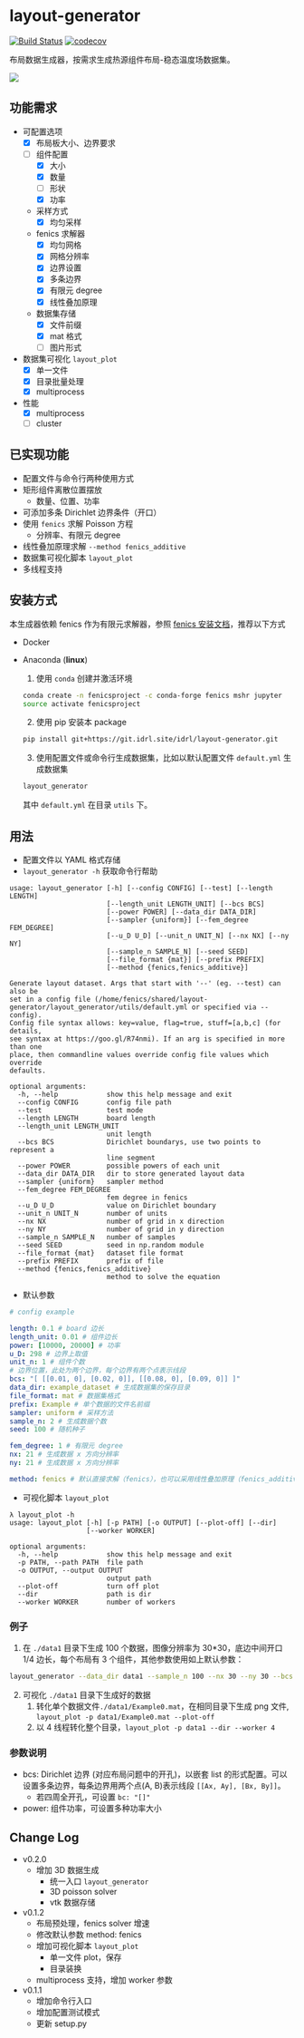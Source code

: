 # layout-generator

[![Build Status](https://www.travis-ci.org/zweien/layout-generator.svg?branch=master)](https://www.travis-ci.org/zweien/layout-generator)
[![codecov](https://codecov.io/gh/zweien/layout-generator/branch/master/graph/badge.svg)](https://codecov.io/gh/zweien/layout-generator)

布局数据生成器，按需求生成热源组件布局-稳态温度场数据集。

![](https://i.bmp.ovh/imgs/2020/03/47d860f83ed75a99.png)

## 功能需求

- 可配置选项
  - [x] 布局板大小、边界要求
  - [ ] 组件配置
    - [x] 大小
    - [x] 数量
    - [ ] 形状
    - [x] 功率
  - 采样方式
    - [x] 均匀采样
  - fenics 求解器
    - [x] 均匀网格
    - [x] 网格分辨率
    - [x] 边界设置
    - [x] 多条边界
    - [x] 有限元 degree
    - [x] 线性叠加原理
  - 数据集存储
    - [x] 文件前缀
    - [x] mat 格式
    - [ ] 图片形式
- 数据集可视化 `layout_plot`
  - [x] 单一文件
  - [x] 目录批量处理
  - [x] multiprocess
- 性能
  - [x] multiprocess
  - [ ] cluster

## 已实现功能

- 配置文件与命令行两种使用方式
- 矩形组件离散位置摆放
  - 数量、位置、功率
- 可添加多条 Dirichlet 边界条件（开口）
- 使用 `fenics` 求解 Poisson 方程
  - 分辨率、有限元 degree
- 线性叠加原理求解 `--method fenics_additive`
- 数据集可视化脚本 `layout_plot`
- 多线程支持

## 安装方式

本生成器依赖 fenics 作为有限元求解器，参照 [fenics 安装文档](https://fenicsproject.org/download/)，推荐以下方式

- Docker
- Anaconda (**linux**)

  1. 使用 `conda` 创建并激活环境

  ```bash
  conda create -n fenicsproject -c conda-forge fenics mshr jupyter
  source activate fenicsproject
  ```

  2. 使用 pip 安装本 package

  ```bash
  pip install git+https://git.idrl.site/idrl/layout-generator.git
  ```

  3. 使用配置文件或命令行生成数据集，比如以默认配置文件 `default.yml` 生成数据集

  ```bash
  layout_generator
  ```

  其中 `default.yml` 在目录 `utils` 下。

## 用法

- 配置文件以 YAML 格式存储
- `layout_generator -h` 获取命令行帮助

```
usage: layout_generator [-h] [--config CONFIG] [--test] [--length LENGTH]
                        [--length_unit LENGTH_UNIT] [--bcs BCS]
                        [--power POWER] [--data_dir DATA_DIR]
                        [--sampler {uniform}] [--fem_degree FEM_DEGREE]
                        [--u_D U_D] [--unit_n UNIT_N] [--nx NX] [--ny NY]
                        [--sample_n SAMPLE_N] [--seed SEED]
                        [--file_format {mat}] [--prefix PREFIX]
                        [--method {fenics,fenics_additive}]

Generate layout dataset. Args that start with '--' (eg. --test) can also be
set in a config file (/home/fenics/shared/layout-
generator/layout_generator/utils/default.yml or specified via --config).
Config file syntax allows: key=value, flag=true, stuff=[a,b,c] (for details,
see syntax at https://goo.gl/R74nmi). If an arg is specified in more than one
place, then commandline values override config file values which override
defaults.

optional arguments:
  -h, --help            show this help message and exit
  --config CONFIG       config file path
  --test                test mode
  --length LENGTH       board length
  --length_unit LENGTH_UNIT
                        unit length
  --bcs BCS             Dirichlet boundarys, use two points to represent a
                        line segment
  --power POWER         possible powers of each unit
  --data_dir DATA_DIR   dir to store generated layout data
  --sampler {uniform}   sampler method
  --fem_degree FEM_DEGREE
                        fem degree in fenics
  --u_D U_D             value on Dirichlet boundary
  --unit_n UNIT_N       number of units
  --nx NX               number of grid in x direction
  --ny NY               number of grid in y direction
  --sample_n SAMPLE_N   number of samples
  --seed SEED           seed in np.random module
  --file_format {mat}   dataset file format
  --prefix PREFIX       prefix of file
  --method {fenics,fenics_additive}
                        method to solve the equation
```

- 默认参数

```yml
# config example

length: 0.1 # board 边长
length_unit: 0.01 # 组件边长
power: [10000, 20000] # 功率
u_D: 298 # 边界上取值
unit_n: 1 # 组件个数
# 边界位置，此处为两个边界，每个边界有两个点表示线段
bcs: "[ [[0.01, 0], [0.02, 0]], [[0.08, 0], [0.09, 0]] ]"
data_dir: example_dataset # 生成数据集的保存目录
file_format: mat # 数据集格式
prefix: Example # 单个数据的文件名前缀
sampler: uniform # 采样方法
sample_n: 2 # 生成数据个数
seed: 100 # 随机种子

fem_degree: 1 # 有限元 degree
nx: 21 # 生成数据 x 方向分辨率
ny: 21 # 生成数据 x 方向分辨率

method: fenics # 默认直接求解（fenics），也可以采用线性叠加原理（fenics_additive）
```

- 可视化脚本 `layout_plot`

```
λ layout_plot -h
usage: layout_plot [-h] [-p PATH] [-o OUTPUT] [--plot-off] [--dir]
                   [--worker WORKER]

optional arguments:
  -h, --help            show this help message and exit
  -p PATH, --path PATH  file path
  -o OUTPUT, --output OUTPUT
                        output path
  --plot-off            turn off plot
  --dir                 path is dir
  --worker WORKER       number of workers
```

### 例子

1. 在 `./data1` 目录下生成 100 个数据，图像分辨率为 30\*30，底边中间开口 1/4 边长，每个布局有 3 个组件，其他参数使用如上默认参数：

```bash
layout_generator --data_dir data1 --sample_n 100 --nx 30 --ny 30 --bcs "[ [[0.0375, 0], [0.0625, 0]] ]" --unit_n 3
```

2. 可视化 `./data1` 目录下生成好的数据
   1. 转化单个数据文件`./data1/Example0.mat`，在相同目录下生成 png 文件, `layout_plot -p data1/Example0.mat --plot-off`
   2. 以 4 线程转化整个目录，`layout_plot -p data1 --dir --worker 4`

### 参数说明

- bcs: Dirichlet 边界 (对应布局问题中的开孔)，以嵌套 list 的形式配置。可以设置多条边界，每条边界用两个点(A, B)表示线段 `[[Ax, Ay], [Bx, By]]`。
  - 若四周全开孔，可设置 `bc: "[]"`
- power: 组件功率，可设置多种功率大小


## Change Log

- v0.2.0
  - 增加 3D 数据生成
    - 统一入口 `layout_generator`
    - 3D poisson solver 
    - vtk 数据存储
- v0.1.2
  - 布局预处理，fenics solver 增速
  - 修改默认参数 method: fenics
  - 增加可视化脚本 `layout_plot`
    - 单一文件 plot，保存
    - 目录装换
  - multiprocess 支持，增加 worker 参数
- v0.1.1
  - 增加命令行入口
  - 增加配置测试模式
  - 更新 setup.py